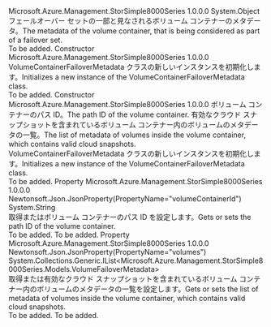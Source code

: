 <Type Name="VolumeContainerFailoverMetadata" FullName="Microsoft.Azure.Management.StorSimple8000Series.Models.VolumeContainerFailoverMetadata">
  <TypeSignature Language="C#" Value="public class VolumeContainerFailoverMetadata" />
  <TypeSignature Language="ILAsm" Value=".class public auto ansi beforefieldinit VolumeContainerFailoverMetadata extends System.Object" />
  <TypeSignature Language="DocId" Value="T:Microsoft.Azure.Management.StorSimple8000Series.Models.VolumeContainerFailoverMetadata" />
  <TypeSignature Language="VB.NET" Value="Public Class VolumeContainerFailoverMetadata" />
  <TypeSignature Language="F#" Value="type VolumeContainerFailoverMetadata = class" />
  <AssemblyInfo>
    <AssemblyName>Microsoft.Azure.Management.StorSimple8000Series</AssemblyName>
    <AssemblyVersion>1.0.0.0</AssemblyVersion>
  </AssemblyInfo>
  <Base>
    <BaseTypeName>System.Object</BaseTypeName>
  </Base>
  <Interfaces />
  <Docs>
    <summary>
            <span data-ttu-id="325f1-101">フェールオーバー セットの一部と見なされるボリューム コンテナーのメタデータ。</span><span class="sxs-lookup"><span data-stu-id="325f1-101">The metadata of the volume container, that is being considered as part of a failover set.</span></span>
            </summary>
    <remarks>To be added.</remarks>
  </Docs>
  <Members>
    <Member MemberName=".ctor">
      <MemberSignature Language="C#" Value="public VolumeContainerFailoverMetadata ();" />
      <MemberSignature Language="ILAsm" Value=".method public hidebysig specialname rtspecialname instance void .ctor() cil managed" />
      <MemberSignature Language="DocId" Value="M:Microsoft.Azure.Management.StorSimple8000Series.Models.VolumeContainerFailoverMetadata.#ctor" />
      <MemberSignature Language="VB.NET" Value="Public Sub New ()" />
      <MemberType>Constructor</MemberType>
      <AssemblyInfo>
        <AssemblyName>Microsoft.Azure.Management.StorSimple8000Series</AssemblyName>
        <AssemblyVersion>1.0.0.0</AssemblyVersion>
      </AssemblyInfo>
      <Parameters />
      <Docs>
        <summary>
            <span data-ttu-id="325f1-102">VolumeContainerFailoverMetadata クラスの新しいインスタンスを初期化します。</span><span class="sxs-lookup"><span data-stu-id="325f1-102">Initializes a new instance of the VolumeContainerFailoverMetadata class.</span></span>
            </summary>
        <remarks>To be added.</remarks>
      </Docs>
    </Member>
    <Member MemberName=".ctor">
      <MemberSignature Language="C#" Value="public VolumeContainerFailoverMetadata (string volumeContainerId = null, System.Collections.Generic.IList&lt;Microsoft.Azure.Management.StorSimple8000Series.Models.VolumeFailoverMetadata&gt; volumes = null);" />
      <MemberSignature Language="ILAsm" Value=".method public hidebysig specialname rtspecialname instance void .ctor(string volumeContainerId, class System.Collections.Generic.IList`1&lt;class Microsoft.Azure.Management.StorSimple8000Series.Models.VolumeFailoverMetadata&gt; volumes) cil managed" />
      <MemberSignature Language="DocId" Value="M:Microsoft.Azure.Management.StorSimple8000Series.Models.VolumeContainerFailoverMetadata.#ctor(System.String,System.Collections.Generic.IList{Microsoft.Azure.Management.StorSimple8000Series.Models.VolumeFailoverMetadata})" />
      <MemberSignature Language="VB.NET" Value="Public Sub New (Optional volumeContainerId As String = null, Optional volumes As IList(Of VolumeFailoverMetadata) = null)" />
      <MemberSignature Language="F#" Value="new Microsoft.Azure.Management.StorSimple8000Series.Models.VolumeContainerFailoverMetadata : string * System.Collections.Generic.IList&lt;Microsoft.Azure.Management.StorSimple8000Series.Models.VolumeFailoverMetadata&gt; -&gt; Microsoft.Azure.Management.StorSimple8000Series.Models.VolumeContainerFailoverMetadata" Usage="new Microsoft.Azure.Management.StorSimple8000Series.Models.VolumeContainerFailoverMetadata (volumeContainerId, volumes)" />
      <MemberType>Constructor</MemberType>
      <AssemblyInfo>
        <AssemblyName>Microsoft.Azure.Management.StorSimple8000Series</AssemblyName>
        <AssemblyVersion>1.0.0.0</AssemblyVersion>
      </AssemblyInfo>
      <Parameters>
        <Parameter Name="volumeContainerId" Type="System.String" />
        <Parameter Name="volumes" Type="System.Collections.Generic.IList&lt;Microsoft.Azure.Management.StorSimple8000Series.Models.VolumeFailoverMetadata&gt;" />
      </Parameters>
      <Docs>
        <param name="volumeContainerId"><span data-ttu-id="325f1-103">ボリューム コンテナーのパス ID。</span><span class="sxs-lookup"><span data-stu-id="325f1-103">The path ID of the volume container.</span></span></param>
        <param name="volumes"><span data-ttu-id="325f1-104">有効なクラウド スナップショットを含まれているボリューム コンテナー内のボリュームのメタデータの一覧。</span><span class="sxs-lookup"><span data-stu-id="325f1-104">The list of metadata of volumes inside the volume container, which contains valid cloud snapshots.</span></span></param>
        <summary>
            <span data-ttu-id="325f1-105">VolumeContainerFailoverMetadata クラスの新しいインスタンスを初期化します。</span><span class="sxs-lookup"><span data-stu-id="325f1-105">Initializes a new instance of the VolumeContainerFailoverMetadata class.</span></span>
            </summary>
        <remarks>To be added.</remarks>
      </Docs>
    </Member>
    <Member MemberName="VolumeContainerId">
      <MemberSignature Language="C#" Value="public string VolumeContainerId { get; set; }" />
      <MemberSignature Language="ILAsm" Value=".property instance string VolumeContainerId" />
      <MemberSignature Language="DocId" Value="P:Microsoft.Azure.Management.StorSimple8000Series.Models.VolumeContainerFailoverMetadata.VolumeContainerId" />
      <MemberSignature Language="VB.NET" Value="Public Property VolumeContainerId As String" />
      <MemberSignature Language="F#" Value="member this.VolumeContainerId : string with get, set" Usage="Microsoft.Azure.Management.StorSimple8000Series.Models.VolumeContainerFailoverMetadata.VolumeContainerId" />
      <MemberType>Property</MemberType>
      <AssemblyInfo>
        <AssemblyName>Microsoft.Azure.Management.StorSimple8000Series</AssemblyName>
        <AssemblyVersion>1.0.0.0</AssemblyVersion>
      </AssemblyInfo>
      <Attributes>
        <Attribute>
          <AttributeName>Newtonsoft.Json.JsonProperty(PropertyName="volumeContainerId")</AttributeName>
        </Attribute>
      </Attributes>
      <ReturnValue>
        <ReturnType>System.String</ReturnType>
      </ReturnValue>
      <Docs>
        <summary>
            <span data-ttu-id="325f1-106">取得またはボリューム コンテナーのパス ID を設定します。</span><span class="sxs-lookup"><span data-stu-id="325f1-106">Gets or sets the path ID of the volume container.</span></span>
            </summary>
        <value>To be added.</value>
        <remarks>To be added.</remarks>
      </Docs>
    </Member>
    <Member MemberName="Volumes">
      <MemberSignature Language="C#" Value="public System.Collections.Generic.IList&lt;Microsoft.Azure.Management.StorSimple8000Series.Models.VolumeFailoverMetadata&gt; Volumes { get; set; }" />
      <MemberSignature Language="ILAsm" Value=".property instance class System.Collections.Generic.IList`1&lt;class Microsoft.Azure.Management.StorSimple8000Series.Models.VolumeFailoverMetadata&gt; Volumes" />
      <MemberSignature Language="DocId" Value="P:Microsoft.Azure.Management.StorSimple8000Series.Models.VolumeContainerFailoverMetadata.Volumes" />
      <MemberSignature Language="VB.NET" Value="Public Property Volumes As IList(Of VolumeFailoverMetadata)" />
      <MemberSignature Language="F#" Value="member this.Volumes : System.Collections.Generic.IList&lt;Microsoft.Azure.Management.StorSimple8000Series.Models.VolumeFailoverMetadata&gt; with get, set" Usage="Microsoft.Azure.Management.StorSimple8000Series.Models.VolumeContainerFailoverMetadata.Volumes" />
      <MemberType>Property</MemberType>
      <AssemblyInfo>
        <AssemblyName>Microsoft.Azure.Management.StorSimple8000Series</AssemblyName>
        <AssemblyVersion>1.0.0.0</AssemblyVersion>
      </AssemblyInfo>
      <Attributes>
        <Attribute>
          <AttributeName>Newtonsoft.Json.JsonProperty(PropertyName="volumes")</AttributeName>
        </Attribute>
      </Attributes>
      <ReturnValue>
        <ReturnType>System.Collections.Generic.IList&lt;Microsoft.Azure.Management.StorSimple8000Series.Models.VolumeFailoverMetadata&gt;</ReturnType>
      </ReturnValue>
      <Docs>
        <summary>
            <span data-ttu-id="325f1-107">取得または有効なクラウド スナップショットを含まれているボリューム コンテナー内のボリュームのメタデータの一覧を設定します。</span><span class="sxs-lookup"><span data-stu-id="325f1-107">Gets or sets the list of metadata of volumes inside the volume container, which contains valid cloud snapshots.</span></span>
            </summary>
        <value>To be added.</value>
        <remarks>To be added.</remarks>
      </Docs>
    </Member>
  </Members>
</Type>